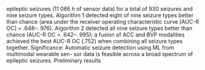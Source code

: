 epileptic seizures (11 066 h of sensor data) for a total of 930 seizures and nine seizure
types. Algorithm 1 detected eight of nine seizure types better than chance (area under
the receiver operating characteristic curve [AUC-R OC] = .648–. 976). Algorithm 2
detected all nine seizure types better than chance (AUC-R OC = .642–. 995); a fusion
of ACC and BVP modalities achieved the best AUC-R OC (.752) when combining all
seizure types together.
Significance: Automatic seizure detection using ML from multimodal wearable sen-
sor data is feasible across a broad spectrum of epileptic seizures. Preliminary results